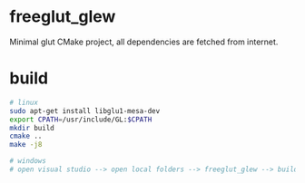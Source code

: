 # freeglut_glew

Minimal glut CMake project, all dependencies are fetched from internet.

# build

```sh
# linux 
sudo apt-get install libglu1-mesa-dev
export CPATH=/usr/include/GL:$CPATH
mkdir build
cmake ..
make -j8

# windows
# open visual studio --> open local folders --> freeglut_glew --> build
```